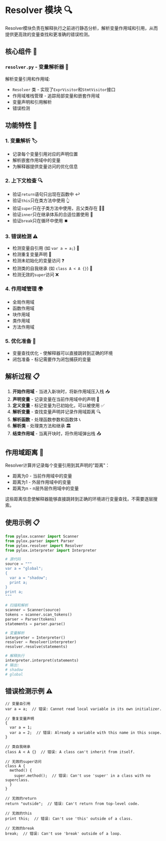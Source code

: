 # Resolver 模块 🔍

Resolver模块负责在解释执行之前进行静态分析，解析变量作用域和引用，从而提供更高效的变量查找和更准确的错误检测。

## 核心组件 🧩

### `resolver.py` - 变量解析器 🔎

解析变量引用和作用域:

- `Resolver` 类 - 实现了`ExprVisitor`和`StmtVisitor`接口
- 作用域堆栈管理 - 追踪局部变量和嵌套作用域
- 变量声明和引用解析
- 错误检测

## 功能特性 🌟

### 1. 变量解析 🏷️

- 记录每个变量引用对应的声明位置
- 解析嵌套作用域中的变量
- 为解释器提供变量访问的优化信息

### 2. 上下文检查 🔍

- 验证`return`语句只出现在函数中 ↩️
- 验证`this`只在类方法中使用 👆
- 验证`super`只在子类方法中使用，且父类存在 👨‍👦
- 验证`inner`只在继承体系的合适位置使用 🔽
- 验证`break`只在循环中使用 ⏹️

### 3. 错误检测 ⚠️

- 检测变量自引用 (如 `var a = a;`) 🔄
- 检测重复变量声明 🔄
- 检测未初始化的变量访问 ❓
- 检测类的自我继承 (如 `class A < A {}`) 🔄
- 检测无效的`super`访问 ❌

### 4. 作用域管理 🌍

- 全局作用域
- 函数作用域
- 块作用域
- 类作用域
- 方法作用域

### 5. 优化准备 🚀

- 变量查找优化 - 使解释器可以直接跳转到正确的环境
- 闭包准备 - 标记需要作为闭包捕获的变量

## 解析过程 📋

1. **开始作用域** - 当进入新块时，将新作用域压入栈 📥
2. **声明变量** - 记录变量在当前作用域中的声明 📝
3. **定义变量** - 标记变量为已初始化，可以被使用 ✅
4. **解析变量** - 查找变量声明并记录作用域距离 🔍
5. **解析函数** - 处理函数参数和函数体 📞
6. **解析类** - 处理类方法和继承 🏛️
7. **结束作用域** - 当离开块时，将作用域弹出栈 📤

## 作用域距离 📏

Resolver计算并记录每个变量引用到其声明的"距离"：

- 距离为0 - 当前作用域中的变量
- 距离为1 - 外层作用域中的变量
- 距离为n - n层外层作用域中的变量

这些距离信息使解释器能够直接跳转到正确的环境进行变量查找，不需要逐层搜索。

## 使用示例 📋

```python
from pylox.scanner import Scanner
from pylox.parser import Parser
from pylox.resolver import Resolver
from pylox.interpreter import Interpreter

# 源代码
source = """
var a = "global";
{
  var a = "shadow";
  print a;
}
print a;
"""

# 扫描和解析
scanner = Scanner(source)
tokens = scanner.scan_tokens()
parser = Parser(tokens)
statements = parser.parse()

# 变量解析
interpreter = Interpreter()
resolver = Resolver(interpreter)
resolver.resolve(statements)

# 解释执行
interpreter.interpret(statements)
# 输出:
# shadow
# global
```

## 错误检测示例 ⚠️

```
// 变量自引用
var a = a;  // 错误: Cannot read local variable in its own initializer.

// 重复变量声明
{
  var a = 1;
  var a = 2;  // 错误: Already a variable with this name in this scope.
}

// 类自我继承
class A < A {}  // 错误: A class can't inherit from itself.

// 无效的super访问
class A {
  method() {
    super.method();  // 错误: Can't use 'super' in a class with no superclass.
  }
}

// 无效的return
return "outside";  // 错误: Can't return from top-level code.

// 无效的this
print this;  // 错误: Can't use 'this' outside of a class.

// 无效的break
break;  // 错误: Can't use 'break' outside of a loop.
```